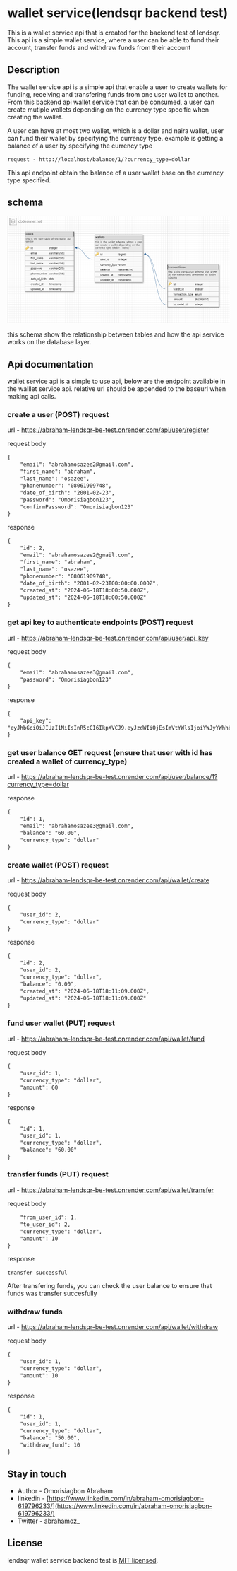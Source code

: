 # wallet service(lendsqr backend test)

This is a wallet service api that is created for the backend test of lendsqr. This api is a simple wallet service, where a user can be able to fund their account, transfer funds and withdraw funds from their account

  <!--[![Backers on Open Collective](https://opencollective.com/nest/backers/badge.svg)](https://opencollective.com/nest#backer)
  [![Sponsors on Open Collective](https://opencollective.com/nest/sponsors/badge.svg)](https://opencollective.com/nest#sponsor)-->

## Description

The wallet service api is a simple api that enable a user to create wallets for funding, receiving and transfering funds from one user wallet to another. From this backend api wallet service that can be consumed, a user can create mutiple wallets depending on the currency type specific when creating the wallet.

A user can have at most two wallet, which is a dollar and naira wallet, user can fund their wallet by specifying the currency type. example is getting a balance of a user by specifying the currency type

```
request - http://localhost/balance/1/?currency_type=dollar
```

This api endpoint obtain the balance of a user wallet base on the currency type specified.

## schema

![alt text](wallet_service_schema.png)

this schema show the relationship between tables and how the api service works on the database layer.

## Api documentation

wallet service api is a simple to use api, below are the endpoint available in the walllet service api. relative url should be appended to the baseurl when making api calls.

### create a user (POST) request

url - https://abraham-lendsqr-be-test.onrender.com/api/user/register

request body

```
{
    "email": "abrahamosazee2@gmail.com",
    "first_name": "abraham",
    "last_name": "osazee",
    "phonenumber": "08061909748",
    "date_of_birth": "2001-02-23",
    "password": "Omorisiagbon123",
    "confirmPassword": "Omorisiagbon123"
}

```

response

```
{
    "id": 2,
    "email": "abrahamosazee2@gmail.com",
    "first_name": "abraham",
    "last_name": "osazee",
    "phonenumber": "08061909748",
    "date_of_birth": "2001-02-23T00:00:00.000Z",
    "created_at": "2024-06-18T18:00:50.000Z",
    "updated_at": "2024-06-18T18:00:50.000Z"
}
```

### get api key to authenticate endpoints (POST) request

url - https://abraham-lendsqr-be-test.onrender.com/api/user/api_key

request body

```
{
    "email": "abrahamosazee3@gmail.com",
    "password": "Omorisiagbon123"
}
```

response

```
{
    "api_key": "eyJhbGciOiJIUzI1NiIsInR5cCI6IkpXVCJ9.eyJzdWIiOjEsImVtYWlsIjoiYWJyYWhhbW9zYXplZTNAZ21haWwuY29tIiwiaWF0IjoxNzE4NzMzODQ3LCJleHAiOjE3MTg4MjAyNDd9.vf53IqRi9zx4bsPQKH9t6J0ZuTyJmGmu8EHIbfQmqZc"
}
```

### get user balance GET request (ensure that user with id has created a wallet of currency_type)

url - https://abraham-lendsqr-be-test.onrender.com/api/user/balance/1?currency_type=dollar

response

```
{
    "id": 1,
    "email": "abrahamosazee3@gmail.com",
    "balance": "60.00",
    "currency_type": "dollar"
}
```

### create wallet (POST) request

url - https://abraham-lendsqr-be-test.onrender.com/api/wallet/create

request body

```
{
    "user_id": 2,
    "currency_type": "dollar"
}
```

response

```
{
    "id": 2,
    "user_id": 2,
    "currency_type": "dollar",
    "balance": "0.00",
    "created_at": "2024-06-18T18:11:09.000Z",
    "updated_at": "2024-06-18T18:11:09.000Z"
}
```

### fund user wallet (PUT) request

url - https://abraham-lendsqr-be-test.onrender.com/api/wallet/fund

request body

```
{
    "user_id": 1,
    "currency_type": "dollar",
    "amount": 60
}
```

response

```
{
    "id": 1,
    "user_id": 1,
    "currency_type": "dollar",
    "balance": "60.00"
}
```

### transfer funds (PUT) request

url - https://abraham-lendsqr-be-test.onrender.com/api/wallet/transfer

request body

```{
    "from_user_id": 1,
    "to_user_id": 2,
    "currency_type": "dollar",
    "amount": 10
}

```

response

```
transfer successful
```

After transfering funds, you can check the user balance to ensure that funds was transfer succesfully

### withdraw funds

url - https://abraham-lendsqr-be-test.onrender.com/api/wallet/withdraw

request body

```
{
    "user_id": 1,
    "currency_type": "dollar",
    "amount": 10
}
```

response

```
{
    "id": 1,
    "user_id": 1,
    "currency_type": "dollar",
    "balance": "50.00",
    "withdraw_fund": 10
}
```

## Stay in touch

- Author - Omorisiagbon Abraham
- linkedin - [https://www.linkedin.com/in/abraham-omorisiagbon-619796233/](https://www.linkedin.com/in/abraham-omorisiagbon-619796233/)
- Twitter - [abrahamoz\_](https://x.com/abrahamoz_)

## License

lendsqr wallet service backend test is [MIT licensed](LICENSE).
